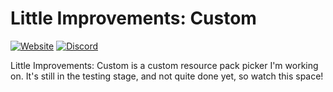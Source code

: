 # Little Improvements: Custom
[![Website](https://img.shields.io/website?url=https%3A%2F%2Flittleimprovements-custom.beatso1.repl.co%2F)](https://littleimprovements-custom.beatso1.repl.co/)
[![Discord](https://img.shields.io/discord/738126248194211960)](https://discord.gg/bNcZjFe)

Little Improvements: Custom is a custom resource pack picker I'm working on. It's still in the testing stage, and not quite done yet, so watch this space!
